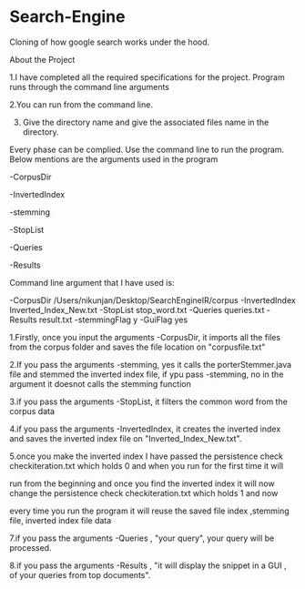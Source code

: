 # Search-Engine
Cloning of how google search works under the hood.



About the Project

1.I have completed all the required specifications for the project. Program runs through the command line arguments

2.You can run from the command line.

3. Give the directory name and give the associated files name in the directory.

Every phase can be complied. Use the command line to run the program. Below mentions are the arguments used in the program

-CorpusDir

-InvertedIndex

-stemming

-StopList

-Queries

-Results

Command line argument that I have used is:

-CorpusDir /Users/nikunjan/Desktop/SearchEngineIR/corpus -InvertedIndex Inverted_Index_New.txt -StopList stop_word.txt -Queries queries.txt -Results result.txt -stemmingFlag y -GuiFlag yes

1.Firstly, once you input the arguments -CorpusDir, it imports all the files from the corpus folder and saves the file location on "corpusfile.txt"

2.If you pass the arguments -stemming, yes it calls the porterStemmer.java file and stemmed the inverted index file, if ypu pass -stemming, no in the argument it doesnot calls the stemming function

3.if you pass the arguments -StopList, it filters the common word from the corpus data

4.if you pass the arguments -InvertedIndex, it creates the inverted index and saves the inverted index file on "Inverted_Index_New.txt".

5.once you make the inverted index I have passed the persistence check checkiteration.txt which holds 0 and when you run for the first time it will

run from the beginning and once you find the inverted index it will now change the persistence check checkiteration.txt which holds 1 and now

every time you run the program it will reuse the saved file index ,stemming file, inverted index file data

7.if you pass the arguments -Queries , "your query", your query will be processed.

8.if you pass the arguments -Results , "it will display the snippet in a GUI , of your queries from top documents".

